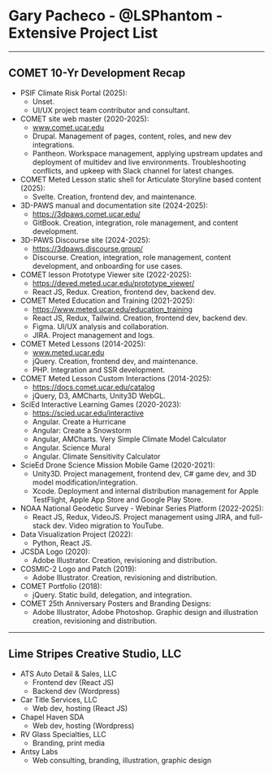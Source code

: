 # Gary Pacheco - @LSPhantom - Extensive Project List
---
## COMET 10-Yr Development Recap
- PSIF Climate Risk Portal (2025):
    - Unset.
    - UI/UX project team contributor and consultant.
- COMET site web master (2020-2025):
    - www.comet.ucar.edu
    - Drupal.  Management of pages, content, roles, and new dev integrations.
    - Pantheon. Workspace management, applying upstream updates and deployment of multidev and live environments. Troubleshooting conflicts, and upkeep with Slack channel for latest changes.
- COMET Meted Lesson static shell for Articulate Storyline based content (2025):
    - Svelte. Creation, frontend dev, and maintenance.
- 3D-PAWS manual and documentation site (2024-2025):
    - https://3dpaws.comet.ucar.edu/
    - GitBook. Creation, integration, role management, and content development.
- 3D-PAWS Discourse site (2024-2025):
    - https://3dpaws.discourse.group/
    - Discourse. Creation, integration, role management, content development, and onboarding for use cases.
- COMET lesson Prototype Viewer site (2022-2025):
    - https://deved.meted.ucar.edu/prototype_viewer/  
    - React JS, Redux. Creation, frontend dev, backend dev.
- COMET Meted Education and Training (2021-2025):
    - https://www.meted.ucar.edu/education_training
    - React JS, Redux, Tailwind. Creation, frontend dev, backend dev.
    - Figma. UI/UX analysis and collaboration.
    - JIRA. Project management and logs.
- COMET Meted Lessons (2014-2025):
    - www.meted.ucar.edu
    - jQuery. Creation, frontend dev, and maintenance.
    - PHP. Integration and SSR development.
- COMET Meted Lesson Custom Interactions (2014-2025):
    - https://docs.comet.ucar.edu/catalog
    - jQuery, D3, AMCharts, Unity3D WebGL.
- SciEd Interactive Learning Games (2020-2023):  
    - https://scied.ucar.edu/interactive
    - Angular. Create a Hurricane
    - Angular: Create a Snowstorm
    - Angular, AMCharts. Very Simple Climate Model Calculator
    - Angular. Science Mural
    - Angular. Climate Sensitivity Calculator
- ScieEd Drone Science Mission Mobile Game (2020-2021):
    - Unity3D.  Project management, frontend dev, C# game dev, and 3D model modification/integration. 
    - Xcode. Deployment and internal distribution management for Apple TestFlight, Apple App Store and Google Play Store.
- NOAA National Geodetic Survey - Webinar Series Platform (2022-2025):
    - React JS, Redux, VideoJS. Project management using JIRA, and full-stack dev. Video migration to YouTube.
- Data Visualization Project (2022):
    - Python, React JS. 
- JCSDA Logo (2020): 
    - Adobe Illustrator. Creation, revisioning and distribution.
- COSMIC-2 Logo and Patch (2019):
    - Adobe Illustrator. Creation, revisioning and distribution.
- COMET Portfolio (2018):  
    - jQuery. Static build, delegation, and integration.
- COMET 25th Anniversary Posters and Branding Designs:
    - Adobe Illustrator, Adobe Photoshop. Graphic design and illustration creation, revisioning and distribution.

---

## Lime Stripes Creative Studio, LLC
- ATS Auto Detail & Sales, LLC
  - Frontend dev (React JS)
  - Backend dev (Wordpress)
- Car Title Services, LLC
  -  Web dev, hosting (React JS)
- Chapel Haven SDA
  - Web dev, hosting (Wordpress)
- RV Glass Specialties, LLC
  - Branding, print media
- Antsy Labs
  - Web consulting, branding, illustration, graphic design
